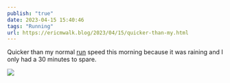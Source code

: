 ```yaml
---
publish: "true"
date: 2023-04-15 15:40:46
tags: "Running"
url: https://ericmwalk.blog/2023/04/15/quicker-than-my.html
---
```


Quicker than my normal [run](http://www.strava.com/activities/8894530597) speed this morning because it was raining and I only had a 30 minutes to spare.

![](https://ericmwalk.blog/uploads/2023/0694faa8bf.jpg)